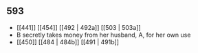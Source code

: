 ## 593
- [[441]] [[454]] [[492 | 492a]] [[503 | 503a]] 
- B secretly takes money from her husband, A, for her own use
- [[450]] [[484 | 484b]] [[491 | 491b]] 

